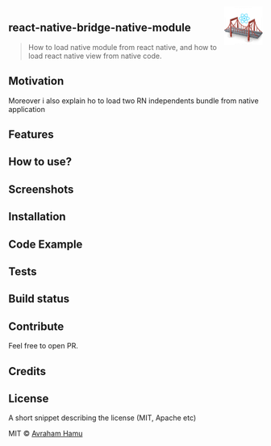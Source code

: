 <img src="pictures/bridgeReact.png"  width="15%" height="15%" align="right" />

## react-native-bridge-native-module

> How to load native module from react native, and how to load react native view from native code.


## Motivation
Moreover i also explain ho to load two RN independents bundle from native application

## Features

## How to use?

## Screenshots

## Installation


## Code Example


## Tests

## Build status

## Contribute
Feel free to open PR.

## Credits

## License
A short snippet describing the license (MIT, Apache etc)

MIT © [Avraham Hamu]()

